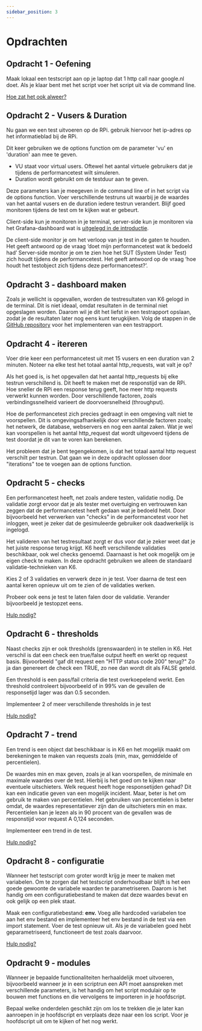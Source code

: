 ```yaml
---
sidebar_position: 3
---
```


# Opdrachten

## Opdracht 1 - Oefening
Maak lokaal een testscript aan op je laptop dat 1 http call naar google.nl doet. Als je klaar bent met het script voer het script uit via de command line.

[Hoe zat het ook alweer?](https://danielvanbavel.github.io/k6-workshop-api-docs/docs/k6)

## Opdracht 2 - Vusers & Duration
Nu gaan we een test uitvoeren op de RPi. gebruik hiervoor het ip-adres op het informatieblad bij de RPi.

Dit keer gebruiken we de options function om de parameter 'vu' en 'duration' aan mee te geven. 
- VU staat voor virtual users. Oftewel het aantal virtuele gebruikers dat je tijdens de performancetest wilt simuleren.
- Duration wordt gebruikt om de testduur aan te geven.

Deze parameters kan je meegeven in de command line of in het script via de options function. Voer verschillende testruns uit waarbij je de waardes van het aantal vusers en de duration iedere testrun verandert. Blijf goed monitoren tijdens de test om te kijken wat er gebeurt. 

Client-side kun je monitoren in je terminal, server-side kun je monitoren via het Grafana-dashboard wat is [uitgelegd in de introductie](https://danielvanbavel.github.io/k6-workshop-api-docs/docs/intro).

De client-side monitor je om het verloop van je test in de gaten te houden. Het geeft antwoord op de vraag ‘doet mijn performancetest wat ik bedoeld had’ Server-side monitor je om te zien hoe het SUT (System Under Test) zich houdt tijdens de performancetest. Het geeft antwoord op de vraag ‘hoe houdt het testobject zich tijdens deze performancetest?’.

## Opdracht 3 - dashboard maken
Zoals je wellicht is opgevallen, worden de testresultaten van K6 gelogd in de terminal. Dit is niet ideaal, omdat resultaten in de terminal niet opgeslagen worden. Daarom wil je dit het liefst in een testrapport opslaan, zodat je de resultaten later nog eens kunt terugkijken. Volg de stappen in de [GitHub repository](https://github.com/benc-uk/k6-reporter) voor het implementeren van een testrapport.

## Opdracht 4 - itereren
Voer drie keer een performancetest uit met 15 vusers en een duration van 2 minuten. Noteer na elke test het totaal aantal http_requests, wat valt je op?

Als het goed is, is het opgevallen dat het aantal http_requests bij elke testrun verschillend is. Dit heeft te maken met de responstijd van de RPi. Hoe sneller de RPi een response terug geeft, hoe meer http requests verwerkt kunnen worden. Door verschillende factoren, zoals verbindingssnelheid varieert de doorvoersnelheid (throughput).

Hoe de performancetest zich precies gedraagt in een omgeving valt niet te voorspellen. Dit is omgevingsafhankelijk door verschillende factoren zoals; het netwerk, de database, webservers en nog een aantal zaken. Wat je wel kan voorspellen is het aantal http_request dat wordt uitgevoerd tijdens de test doordat je dit van te voren kan berekenen.

Het probleem dat je bent tegengekomen, is dat het totaal aantal http request verschilt per testrun. Dat gaan we in deze opdracht oplossen door "iterations" toe te voegen aan de options function.

## Opdracht 5 - checks​
Een performancetest heeft, net zoals andere testen, validatie nodig. De validatie zorgt ervoor dat je als tester met overtuiging en vertrouwen kan zeggen dat de performancetest heeft gedaan wat je bedoeld hebt. Door bijvoorbeeld het verwerken van "checks" in de performancetest voor het inloggen, weet je zeker dat de gesimuleerde gebruiker ook daadwerkelijk is ingelogd.

Het valideren van het testresultaat zorgt er dus voor dat je zeker weet dat je het juiste response terug krijgt. K6 heeft verschillende validaties beschikbaar, ook wel checks genoemd. Daarnaast is het ook mogelijk om je eigen check te maken. In deze opdracht gebruiken we alleen de standaard validatie-technieken van K6.

Kies 2 of 3 validaties en verwerk deze in je test. Voer daarna de test een aantal keren opnieuw uit om te zien of de validaties werken.

Probeer ook eens je test te laten falen door de validatie. Verander bijvoorbeeld je testopzet eens.

[Hulp nodig?](https://k6.io/docs/using-k6/checks)

## Opdracht 6 - thresholds​
Naast checks zijn er ook thresholds (grenswaarden) in te stellen in K6. Het verschil is dat een check een true/false output heeft en werkt op request basis. Bijvoorbeeld "gaf dit request een "HTTP status code 200" terug?" Zo ja dan genereert de check een TRUE, zo nee dan wordt dit als FALSE geteld.

Een threshold is een pass/fail criteria die test overkoepelend werkt. Een threshold controleert bijvoorbeeld of in 99% van de gevallen de responsetijd lager was dan 0.5 seconden.

Implementeer 2 of meer verschillende thresholds in je test


[Hulp nodig?](https://k6.io/docs/using-k6/thresholds)

## Opdracht 7 - trend
Een trend is een object dat beschikbaar is in K6 en het mogelijk maakt om berekeningen te maken van requests zoals (min, max, gemiddelde of percentielen).

De waardes min en max geven, zoals je al kan voorspellen, de minimale en maximale waardes over de test. Hierbij is het goed om te kijken naar eventuele uitschieters. Welk request heeft hoge responsetijden gehad? Dit kan een indicatie geven van een mogelijk incident. Maar, beter is het om gebruik te maken van percentielen. Het gebruiken van percentielen is beter omdat, de waardes representatiever zijn dan de uitschieters min en max. Percentielen kan je lezen als in 90 procent van de gevallen was de responstijd voor request A 0,124 seconden.

Implementeer een trend in de test.

[Hulp nodig?](https://k6.io/docs/javascript-api/k6-metrics/trend)

## Opdracht 8 - configuratie
Wanneer het testscript com groter wordt krijg je meer te maken met variabelen. Om te zorgen dat het testscript onderhoudbaar blijft is het een goede gewoonte de variabele waarden te parametriseren. Daarom is het handig om een configuratiebestand te maken dat deze waardes bevat en ook gelijk op een plek staat.

Maak een configuratiebestand: <b>env.</b> Voeg alle hardcoded variabelen toe aan het env bestand en implementeer het env bestand in de test via een import statement. Voer de test opnieuw uit. Als je de variabelen goed hebt geparametriseerd, functioneert de test zoals daarvoor.

[Hulp nodig?](https://k6.io/docs/using-k6/environment-variables)

## Opdracht 9 - modules
Wanneer je bepaalde functionaliteiten herhaaldelijk moet uitvoeren, bijvoorbeeld wanneer je in een scriptrun een API moet aanspreken met verschillende parameters, is het handig om het script modulair op te bouwen met functions en die vervolgens te importeren in je hoofdscript.

Bepaal welke onderdelen geschikt zijn om los te trekken die je later kan aanroepen in je hoofdscript en verplaats deze naar een los script. Voor je hoofdscript uit om te kijken of het nog werkt.